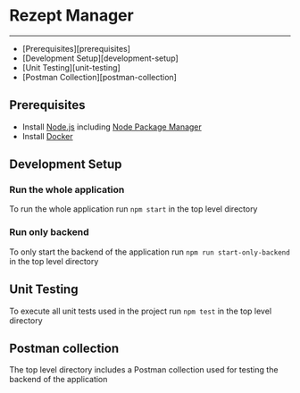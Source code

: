 # Rezept Manager
---
- [Prerequisites][prerequisites]
- [Development Setup][development-setup]
- [Unit Testing][unit-testing]
- [Postman Collection][postman-collection]


## Prerequisites

- Install [Node.js] including [Node Package Manager][npm]
- Install [Docker]

## Development Setup

### Run the whole application

To run the whole application run ``npm start`` in the top level directory
### Run only backend

To only start the backend of the application run ``npm run start-only-backend`` in the top level directory
## Unit Testing

To execute all unit tests used in the project run ``npm test`` in the top level directory
## Postman collection

The top level directory includes a Postman collection used for testing the backend of the application

[node.js]: https://nodejs.org/
[npm]: https://www.npmjs.com/get-npm
[docker]: https://www.docker.com/